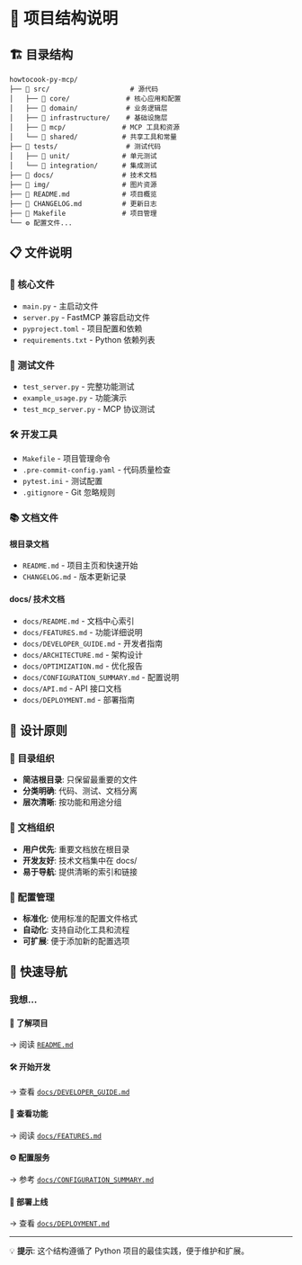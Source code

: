 # 📁 项目结构说明

## 🏗️ 目录结构

```
howtocook-py-mcp/
├── 📁 src/                    # 源代码
│   ├── 📁 core/              # 核心应用和配置
│   ├── 📁 domain/            # 业务逻辑层
│   ├── 📁 infrastructure/    # 基础设施层
│   ├── 📁 mcp/              # MCP 工具和资源
│   └── 📁 shared/           # 共享工具和常量
├── 📁 tests/                 # 测试代码
│   ├── 📁 unit/             # 单元测试
│   └── 📁 integration/      # 集成测试
├── 📁 docs/                 # 技术文档
├── 📁 img/                  # 图片资源
├── 📄 README.md             # 项目概览
├── 📄 CHANGELOG.md          # 更新日志
├── 📄 Makefile              # 项目管理
└── ⚙️ 配置文件...
```

## 📋 文件说明

### 🔧 核心文件
- `main.py` - 主启动文件
- `server.py` - FastMCP 兼容启动文件
- `pyproject.toml` - 项目配置和依赖
- `requirements.txt` - Python 依赖列表

### 🧪 测试文件
- `test_server.py` - 完整功能测试
- `example_usage.py` - 功能演示
- `test_mcp_server.py` - MCP 协议测试

### 🛠️ 开发工具
- `Makefile` - 项目管理命令
- `.pre-commit-config.yaml` - 代码质量检查
- `pytest.ini` - 测试配置
- `.gitignore` - Git 忽略规则

### 📚 文档文件

#### 根目录文档
- `README.md` - 项目主页和快速开始
- `CHANGELOG.md` - 版本更新记录

#### docs/ 技术文档
- `docs/README.md` - 文档中心索引
- `docs/FEATURES.md` - 功能详细说明
- `docs/DEVELOPER_GUIDE.md` - 开发者指南
- `docs/ARCHITECTURE.md` - 架构设计
- `docs/OPTIMIZATION.md` - 优化报告
- `docs/CONFIGURATION_SUMMARY.md` - 配置说明
- `docs/API.md` - API 接口文档
- `docs/DEPLOYMENT.md` - 部署指南

## 🎯 设计原则

### 📁 目录组织
- **简洁根目录**: 只保留最重要的文件
- **分类明确**: 代码、测试、文档分离
- **层次清晰**: 按功能和用途分组

### 📄 文档组织
- **用户优先**: 重要文档放在根目录
- **开发友好**: 技术文档集中在 docs/
- **易于导航**: 提供清晰的索引和链接

### 🔧 配置管理
- **标准化**: 使用标准的配置文件格式
- **自动化**: 支持自动化工具和流程
- **可扩展**: 便于添加新的配置选项

## 🚀 快速导航

### 我想...

#### 🔰 **了解项目**
→ 阅读 [`README.md`](README.md)

#### 🛠️ **开始开发**
→ 查看 [`docs/DEVELOPER_GUIDE.md`](docs/DEVELOPER_GUIDE.md)

#### 📖 **查看功能**
→ 阅读 [`docs/FEATURES.md`](docs/FEATURES.md)

#### ⚙️ **配置服务**
→ 参考 [`docs/CONFIGURATION_SUMMARY.md`](docs/CONFIGURATION_SUMMARY.md)

#### 🚀 **部署上线**
→ 查看 [`docs/DEPLOYMENT.md`](docs/DEPLOYMENT.md)

---

💡 **提示**: 这个结构遵循了 Python 项目的最佳实践，便于维护和扩展。